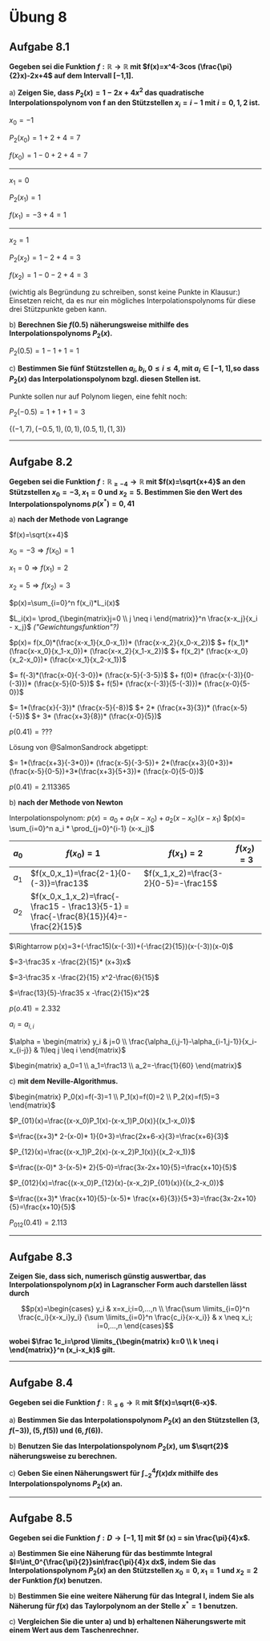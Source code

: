 # Übung 8
## Aufgabe 8.1
**Gegeben sei die Funktion $f:\mathbb{R} \rightarrow \mathbb{R}$ mit $f(x)=x^4-3cos (\frac{\pi}{2}x)-2x+4$ auf dem Intervall [−1,1].**

 a) **Zeigen Sie, dass $P_2(x)=1-2x+4x^2$ das quadratische Interpolationspolynom von f an den Stützstellen $x_i=i-1$ mit $i=0,1,2$ ist.**

 $x_0 = -1$

 $P_2(x_0)=1+2+4 = 7$

 $f(x_0)=1-0+2+4 =7$

---

 $x_1 = 0$

 $P_2(x_1)=1$

 $f(x_1)=-3+4 =1$

 ---

 $x_2 = 1$

 $P_2(x_2) = 1-2+4 = 3$

 $f(x_2) = 1-0-2+4 =3$

(wichtig als Begründung zu schreiben, sonst keine Punkte in Klausur:)
 Einsetzen reicht, da es nur ein mögliches Interpolationspolynoms für diese drei Stützpunkte geben kann.

 b) **Berechnen Sie $f(0.5)$ näherungsweise mithilfe des Interpolationspolynoms $P_2(x)$.**

 $P_2(0.5)=1-1+1 = 1$

 c) **Bestimmen Sie fünf Stützstellen $a_i,b_i, 0 \leq i \leq 4$, mit $a_i \in [-1,1]$,so dass $P_2(x)$ das Interpolationspolynom bzgl. diesen Stellen ist.**

 Punkte sollen nur auf Polynom liegen, eine fehlt noch:

 $P_2(-0.5) = 1+1+1=3$

 $\{(-1,7),(-0.5,1),(0,1),(0.5,1),(1,3)\}$

---
## Aufgabe 8.2
**Gegeben sei die Funktion $f:\mathbb{R}_{\geq -4} \rightarrow \mathbb{R}$ mit $f(x)=\sqrt{x+4}$ an den Stützstellen $x_0=-3,x_1=0$ und $x_2=5$. Bestimmen Sie den Wert des Interpolationspolynoms $p(x^* )=0,41$**

 a) **nach der Methode von Lagrange**

 $f(x)=\sqrt{x+4}$

 $x_0=-3 \Rightarrow f(x_0)=1$

 $x_1=0 \Rightarrow f(x_1)=2$

 $x_2=5 \Rightarrow f(x_2)=3$

 $p(x)=\sum_{i=0}^n f(x_i)*L_i(x)$

 $L_i(x)= \prod_{\begin{matrix}j=0 \\ j \neq i \end{matrix}}^n \frac{x-x_j}{x_i - x_j}$ *("Gewichtungsfunktion"?)*

 $p(x)= f(x_0)*(\frac{x-x_1}{x_0-x_1})* (\frac{x-x_2}{x_0-x_2})$
 $+ f(x_1)* (\frac{x-x_0}{x_1-x_0})* (\frac{x-x_2}{x_1-x_2})$
 $+ f(x_2)* (\frac{x-x_0}{x_2-x_0})* (\frac{x-x_1}{x_2-x_1})$

 $= f(-3)*(\frac{x-0}{-3-0})* (\frac{x-5}{-3-5})$
 $+ f(0)* (\frac{x-(-3)}{0-(-3)})* (\frac{x-5}{0-5})$
 $+ f(5)* (\frac{x-(-3)}{5-(-3)})* (\frac{x-0}{5-0})$

 $= 1*(\frac{x}{-3})* (\frac{x-5}{-8})$
 $+ 2* (\frac{x+3}{3})* (\frac{x-5}{-5})$
 $+ 3* (\frac{x+3}{8})* (\frac{x-0}{5})$

 $p(0.41) = ???$

 Lösung von @SalmonSandrock abgetippt:

 $= 1*(\frac{x+3}{-3*0})* (\frac{x-5}{-3-5})+ 2*(\frac{x+3}{0+3})* (\frac{x-5}{0-5})+3*(\frac{x+3}{5+3})* (\frac{x-0}{5-0})$

 $p(0.41)=2.113365$

 b) **nach der Methode von Newton**

Interpolationspolynom:
 $p(x)=a_0+a_1(x-x_0)+a_2(x-x_0)(x-x_1)$
 $p(x)= \sum_{i=0}^n a_i * \prod_{j=0}^{i-1} (x-x_j)$

 | $a_0$ | $f(x_0)=1$ | $f(x_1)=2$ | $f(x_2)=3$ |
 | ----- | ---------- | ---------- | ---------- |
 | $a_1$ | $f(x_0,x_1)=\frac{2-1}{0-(-3)}=\frac13$ | $f(x_1,x_2)=\frac{3-2}{0-5}=-\frac15$ |   |
 | $a_2$ | $f(x_0,x_1,x_2)=\frac{-\frac15 - \frac13}{5-1} = \frac{-\frac{8}{15}}{4}=-\frac{2}{15}$ |   |   |

 $\Rightarrow p(x)=3+(-\frac15)(x-(-3))+(-\frac{2}{15})(x-(-3))(x-0)$

 $=3-\frac35 x -\frac{2}{15}* (x+3)x$

 $=3-\frac35 x -\frac{2}{15} x^2-\frac{6}{15}$

 $=\frac{13}{5}-\frac35 x -\frac{2}{15}x^2$

 $p(o.41)=2.332$

 $a_i=a_{i,i}$

 $\alpha = \begin{matrix}
y_i & j=0 \\
\frac{\alpha_{i,j-1}-\alpha_{i-1,j-1}}{x_i-x_{i-j}} & 1\leq j \leq i
 \end{matrix}$

 $\begin{matrix}
 a_0=1 \\
 a_1=\frac13 \\
 a_2=-\frac{1}{60}
 \end{matrix}$

 c) **mit dem Neville-Algorithmus.**

 $\begin{matrix}
 P_0(x)=f(-3)=1 \\
 P_1(x)=f(0)=2 \\
 P_2(x)=f(5)=3
 \end{matrix}$

 $P_{01}(x)=\frac{(x-x_0)P_1(x)-(x-x_1)P_0(x)}{(x_1-x_0)}$

 $=\frac{(x+3)* 2-(x-0)* 1}{0+3}=\frac{2x+6-x}{3}=\frac{x+6}{3}$

 $P_{12}(x)=\frac{(x-x_1)P_2(x)-(x-x_2)P_1(x)}{(x_2-x_1)}$

 $=\frac{(x-0)* 3-(x-5)* 2}{5-0}=\frac{3x-2x+10}{5}=\frac{x+10}{5}$

 $P_{012}(x)=\frac{(x-x_0)P_{12}(x)-(x-x_2)P_{01}(x)}{(x_2-x_0)}$

 $=\frac{(x+3)* \frac{x+10}{5}-(x-5)* \frac{x+6}{3}}{5+3}=\frac{3x-2x+10}{5}=\frac{x+10}{5}$

 $P_{012}(0.41)=2.113$

---
## Aufgabe 8.3
**Zeigen Sie, dass sich, numerisch günstig auswertbar, das Interpolationspolynom $p(x)$ in Lagranscher Form auch darstellen lässt durch**

$$p(x)=\begin{cases}
y_i &
     x=x_i;i=0,...,n \\
\frac{\sum \limits_{i=0}^n
    \frac{c_i}{x-x_i}y_i}
  {\sum \limits_{i=0}^n
    \frac{c_i}{x-x_i}} &
      x \neq x_i; i=0,...,n
\end{cases}$$

**wobei $\frac 1c_i=\prod \limits_{\begin{matrix} k=0 \\ k \neq i \end{matrix}}^n (x_i-x_k)$ gilt.**

---
## Aufgabe 8.4
**Gegeben sei die Funktion $f:\mathbb{R}_{\leq 6} \rightarrow \mathbb{R}$ mit $f(x)=\sqrt{6-x}$.**

 a) **Bestimmen Sie das Interpolationspolynom $P_2(x)$ an den Stützstellen $(3,f(-3)),(5,f(5))$ und $(6,f(6))$.**

 b) **Benutzen Sie das Interpolationspolynom $P_2(x)$, um $\sqrt{2}$ näherungsweise zu berechnen.**

 c) **Geben Sie einen Näherungswert für $\int_{-2}^4 f(x)dx$ mithilfe des Interpolationspolynoms $P_2(x)$ an.**

---
## Aufgabe 8.5
**Gegeben sei die Funktion $f:D \rightarrow [-1,1]$ mit $f (x) = sin \frac{\pi}{4}x$.**

 a) **Bestimmen Sie eine Näherung für das bestimmte Integral $I=\int_0^{\frac{\pi}{2}}sin\frac{\pi}{4}x dx$, indem Sie das Interpolationspolynom $P_2(x)$ an den Stützstellen $x_0 = 0,x_1 = 1$ und $x_2 = 2$ der Funktion $f(x)$ benutzen.**

 b) **Bestimmen Sie eine weitere Näherung für das Integral I, indem Sie als Näherung für $f(x)$ das Taylorpolynom an der Stelle $x^*= 1$ benutzen.**

 c) **Vergleichen Sie die unter a) und b) erhaltenen Näherungswerte mit einem Wert aus dem Taschenrechner.**
